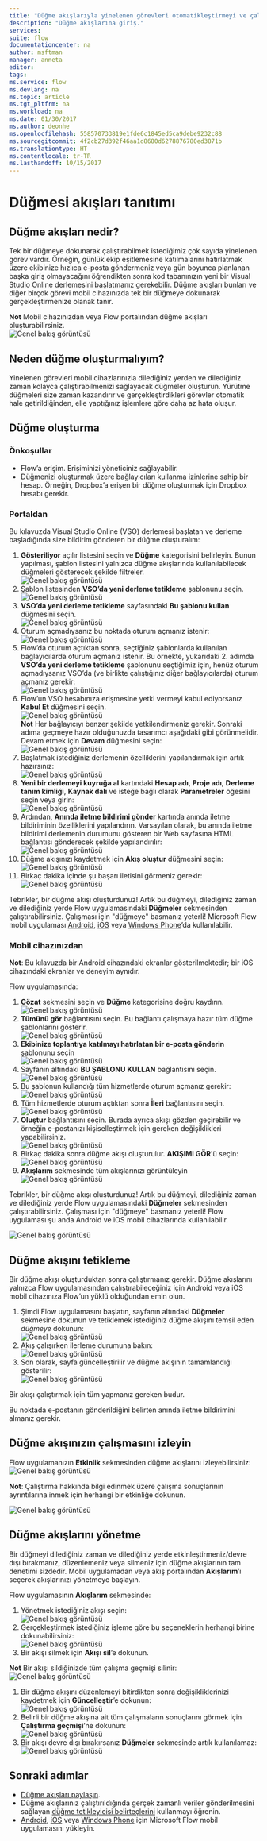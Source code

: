 ```yaml
---
title: "Düğme akışlarıyla yinelenen görevleri otomatikleştirmeyi ve çalıştırmayı öğrenme | Microsoft Docs"
description: "Düğme akışlarına giriş."
services: 
suite: flow
documentationcenter: na
author: msftman
manager: anneta
editor: 
tags: 
ms.service: flow
ms.devlang: na
ms.topic: article
ms.tgt_pltfrm: na
ms.workload: na
ms.date: 01/30/2017
ms.author: deonhe
ms.openlocfilehash: 558570733819e1fde6c1845ed5ca9debe9232c88
ms.sourcegitcommit: 4f2cb27d392f46aa1d8680d6278876780ed3871b
ms.translationtype: HT
ms.contentlocale: tr-TR
ms.lasthandoff: 10/15/2017
---
```

# <a name="introducing-button-flows"></a>Düğmesi akışları tanıtımı
## <a name="what-are-button-flows"></a>Düğme akışları nedir?
Tek bir düğmeye dokunarak çalıştırabilmek istediğimiz çok sayıda yinelenen görev vardır. Örneğin, günlük ekip eşitlemesine katılmalarını hatırlatmak üzere ekibinize hızlıca e-posta göndermeniz veya gün boyunca planlanan başka giriş olmayacağını öğrendikten sonra kod tabanınızın yeni bir Visual Studio Online derlemesini başlatmanız gerekebilir. Düğme akışları bunları ve diğer birçok görevi mobil cihazınızda tek bir düğmeye dokunarak gerçekleştirmenize olanak tanır.

**Not** Mobil cihazınızdan veya Flow portalından düğme akışları oluşturabilirsiniz.  
  ![Genel bakış görüntüsü](./media/introduction-to-button-flows/buttons-montage.png)  

## <a name="why-create-buttons"></a>Neden düğme oluşturmalıyım?
Yinelenen görevleri mobil cihazlarınızla dilediğiniz yerden ve dilediğiniz zaman kolayca çalıştırabilmenizi sağlayacak düğmeler oluşturun. Yürütme düğmeleri size zaman kazandırır ve gerçekleştirdikleri görevler otomatik hale getirildiğinden, elle yaptığınız işlemlere göre daha az hata oluşur.  

## <a name="create-a-button"></a>Düğme oluşturma
### <a name="prerequisites"></a>Önkoşullar
* Flow’a erişim. Erişiminizi yöneticiniz sağlayabilir.
* Düğmenizi oluşturmak üzere bağlayıcıları kullanma izinlerine sahip bir hesap. Örneğin, Dropbox’a erişen bir düğme oluşturmak için Dropbox hesabı gerekir.

### <a name="from-the-portal"></a>Portaldan
Bu kılavuzda Visual Studio Online (VSO) derlemesi başlatan ve derleme başladığında size bildirim gönderen bir düğme oluşturalım:  

1. **Gösteriliyor** açılır listesini seçin ve **Düğme** kategorisini belirleyin. Bunun yapılması, şablon listesini yalnızca düğme akışlarında kullanılabilecek düğmeleri gösterecek şekilde filtreler.  
   ![Genel bakış görüntüsü](./media/introduction-to-button-flows/create-button-1.png)   
2. Şablon listesinden **VSO’da yeni derleme tetikleme** şablonunu seçin.  
   ![Genel bakış görüntüsü](./media/introduction-to-button-flows/create-button-2.png)  
3. **VSO’da yeni derleme tetikleme** sayfasındaki **Bu şablonu kullan** düğmesini seçin.   
   ![Genel bakış görüntüsü](./media/introduction-to-button-flows/create-button-3.png)  
4. Oturum açmadıysanız bu noktada oturum açmanız istenir:  
   ![Genel bakış görüntüsü](./media/introduction-to-button-flows/create-button-4.png)  
5. Flow’da oturum açtıktan sonra, seçtiğiniz şablonlarda kullanılan bağlayıcılarda oturum açmanız istenir. Bu örnekte, yukarıdaki 2. adımda **VSO’da yeni derleme tetikleme** şablonunu seçtiğimiz için, henüz oturum açmadıysanız VSO’da (ve birlikte çalıştığınız diğer bağlayıcılarda) oturum açmanız gerekir:  
   ![Genel bakış görüntüsü](./media/introduction-to-button-flows/create-button-pre-req-1.png)    
6. Flow’un VSO hesabınıza erişmesine yetki vermeyi kabul ediyorsanız **Kabul Et** düğmesini seçin.  
   ![Genel bakış görüntüsü](./media/introduction-to-button-flows/create-button-5.png)   
   **Not** Her bağlayıcıyı benzer şekilde yetkilendirmeniz gerekir. Sonraki adıma geçmeye hazır olduğunuzda tasarımcı aşağıdaki gibi görünmelidir. Devam etmek için **Devam** düğmesini seçin:  
   ![Genel bakış görüntüsü](./media/introduction-to-button-flows/create-button-6.png)   
7. Başlatmak istediğiniz derlemenin özelliklerini yapılandırmak için artık hazırsınız:    
   ![Genel bakış görüntüsü](./media/introduction-to-button-flows/create-button-7.png)  
8. **Yeni bir derlemeyi kuyruğa al** kartındaki **Hesap adı**, **Proje adı**, **Derleme tanım kimliği**, **Kaynak dalı** ve isteğe bağlı olarak **Parametreler** öğesini seçin veya girin:    
   ![Genel bakış görüntüsü](./media/introduction-to-button-flows/create-button-8.png)  
9. Ardından, **Anında iletme bildirimi gönder** kartında anında iletme bildiriminin özelliklerini yapılandırın. Varsayılan olarak, bu anında iletme bildirimi derlemenin durumunu gösteren bir Web sayfasına HTML bağlantısı gönderecek şekilde yapılandırılır:  
   ![Genel bakış görüntüsü](./media/introduction-to-button-flows/create-button-9.png)  
10. Düğme akışınızı kaydetmek için **Akış oluştur** düğmesini seçin: ![Genel bakış görüntüsü](./media/introduction-to-button-flows/create-button-10.png)  
11. Birkaç dakika içinde şu başarı iletisini görmeniz gerekir:  
    ![Genel bakış görüntüsü](./media/introduction-to-button-flows/create-button-11.png)  

Tebrikler, bir düğme akışı oluşturdunuz! Artık bu düğmeyi, dilediğiniz zaman ve dilediğiniz yerde Flow uygulamasındaki **Düğmeler** sekmesinden çalıştırabilirsiniz. Çalışması için "düğmeye" basmanız yeterli! Microsoft Flow mobil uygulaması [Android](https://aka.ms/flowmobiledocsandroid), [iOS](https://aka.ms/flowmobiledocsios) veya [Windows Phone](https://aka.ms/flowmobilewindows)’da kullanılabilir.

### <a name="from-your-mobile-device"></a>Mobil cihazınızdan
**Not**: Bu kılavuzda bir Android cihazındaki ekranlar gösterilmektedir; bir iOS cihazındaki ekranlar ve deneyim aynıdır.

Flow uygulamasında:

1. **Gözat** sekmesini seçin ve **Düğme** kategorisine doğru kaydırın.  
   ![Genel bakış görüntüsü](./media/introduction-to-button-flows/create-button-from-mobile-1.png)  
2. **Tümünü gör** bağlantısını seçin. Bu bağlantı çalışmaya hazır tüm düğme şablonlarını gösterir.     
   ![Genel bakış görüntüsü](./media/introduction-to-button-flows/create-button-from-mobile-2.png)  
3. **Ekibinize toplantıya katılmayı hatırlatan bir e-posta gönderin** şablonunu seçin    
   ![Genel bakış görüntüsü](./media/introduction-to-button-flows/create-button-from-mobile-3.png)  
4. Sayfanın altındaki **BU ŞABLONU KULLAN** bağlantısını seçin.    
   ![Genel bakış görüntüsü](./media/introduction-to-button-flows/create-button-from-mobile-4.png)  
5. Bu şablonun kullandığı tüm hizmetlerde oturum açmanız gerekir:    
   ![Genel bakış görüntüsü](./media/introduction-to-button-flows/create-button-from-mobile-5.png)  
6. Tüm hizmetlerde oturum açtıktan sonra **İleri** bağlantısını seçin.      
   ![Genel bakış görüntüsü](./media/introduction-to-button-flows/create-button-from-mobile-6.png)  
7. **Oluştur** bağlantısını seçin. Burada ayrıca akışı gözden geçirebilir ve örneğin e-postanızı kişiselleştirmek için gereken değişiklikleri yapabilirsiniz.        
   ![Genel bakış görüntüsü](./media/introduction-to-button-flows/create-button-from-mobile-7.png)  
8. Birkaç dakika sonra düğme akışı oluşturulur. **AKIŞIMI GÖR**'ü seçin:   
   ![Genel bakış görüntüsü](./media/introduction-to-button-flows/create-button-from-mobile-8.png)  
9. **Akışlarım** sekmesinde tüm akışlarınızı görüntüleyin  
   ![Genel bakış görüntüsü](./media/introduction-to-button-flows/create-button-from-mobile-9.png)  

Tebrikler, bir düğme akışı oluşturdunuz! Artık bu düğmeyi, dilediğiniz zaman ve dilediğiniz yerde Flow uygulamasındaki **Düğmeler** sekmesinden çalıştırabilirsiniz. Çalışması için "düğmeye" basmanız yeterli! Flow uygulaması şu anda Android ve iOS mobil cihazlarında kullanılabilir.  

![Genel bakış görüntüsü](./media/introduction-to-button-flows/create-button-from-mobile-10.png)  

## <a name="trigger-a-button-flow"></a>Düğme akışını tetikleme
Bir düğme akışı oluşturduktan sonra çalıştırmanız gerekir. Düğme akışlarını yalnızca Flow uygulamasından çalıştırabileceğiniz için Android veya iOS mobil cihazınıza Flow’un yüklü olduğundan emin olun.  

1. Şimdi Flow uygulamasını başlatın, sayfanın altındaki **Düğmeler** sekmesine dokunun ve tetiklemek istediğiniz düğme akışını temsil eden *düğmeye* dokunun:  
   ![Genel bakış görüntüsü](./media/introduction-to-button-flows/trigger-button-1.png)   
2. Akış çalışırken ilerleme durumuna bakın:  
   ![Genel bakış görüntüsü](./media/introduction-to-button-flows/trigger-button-2.png)   
3. Son olarak, sayfa güncelleştirilir ve düğme akışının tamamlandığı gösterilir:  
   ![Genel bakış görüntüsü](./media/introduction-to-button-flows/trigger-button-3.png)   

Bir akışı çalıştırmak için tüm yapmanız gereken budur. 

Bu noktada e-postanın gönderildiğini belirten anında iletme bildirimini almanız gerekir.  

## <a name="monitor-your-button-flow-runs"></a>Düğme akışınızın çalışmasını izleyin
Flow uygulamanızın **Etkinlik** sekmesinden düğme akışlarını izleyebilirsiniz:   
![Genel bakış görüntüsü](./media/introduction-to-button-flows/create-button-from-mobile-13.png)  

**Not**: Çalıştırma hakkında bilgi edinmek üzere çalışma sonuçlarının ayrıntılarına inmek için herhangi bir etkinliğe dokunun.  

![Genel bakış görüntüsü](./media/introduction-to-button-flows/activity-details-1.png)  

## <a name="manage-button-flows"></a>Düğme akışlarını yönetme
Bir düğmeyi dilediğiniz zaman ve dilediğiniz yerde etkinleştirmeniz/devre dışı bırakmanız, düzenlemeniz veya silmeniz için düğme akışlarının tam denetimi sizdedir. Mobil uygulamadan veya akış portalından **Akışlarım**’ı seçerek akışlarınızı yönetmeye başlayın.    

Flow uygulamasının **Akışlarım** sekmesinde:

1. Yönetmek istediğiniz akışı seçin:    
   ![Genel bakış görüntüsü](./media/introduction-to-button-flows/trigger-button-4.png)   
2. Gerçekleştirmek istediğiniz işleme göre bu seçeneklerin herhangi birine dokunabilirsiniz:    
   ![Genel bakış görüntüsü](./media/introduction-to-button-flows/manage-flow-1.png)  
3. Bir akışı silmek için **Akışı sil**’e dokunun.  

**Not** Bir akışı sildiğinizde tüm çalışma geçmişi silinir:   
![Genel bakış görüntüsü](./media/introduction-to-button-flows/manage-flow-2.png)   

1. Bir düğme akışını düzenlemeyi bitirdikten sonra değişikliklerinizi kaydetmek için **Güncelleştir**’e dokunun:   
   ![Genel bakış görüntüsü](./media/introduction-to-button-flows/manage-flow-3.png)   
2. Belirli bir düğme akışına ait tüm çalışmaların sonuçlarını görmek için **Çalıştırma geçmişi**’ne dokunun:    
   ![Genel bakış görüntüsü](./media/introduction-to-button-flows/manage-flow-4.png)  
3. Bir akışı devre dışı bırakırsanız **Düğmeler** sekmesinde artık kullanılamaz:    
   ![Genel bakış görüntüsü](./media/introduction-to-button-flows/manage-flow-5.png)  

## <a name="next-steps"></a>Sonraki adımlar
* [Düğme akışları paylaşın](share-buttons.md).
* Düğme akışlarınız çalıştırıldığında gerçek zamanlı veriler gönderilmesini sağlayan [düğme tetikleyicisi belirteçlerini](introduction-to-button-trigger-tokens.md) kullanmayı öğrenin.
* [Android](https://aka.ms/flowmobiledocsandroid), [iOS](https://aka.ms/flowmobiledocsios) veya [Windows Phone](https://aka.ms/flowmobilewindows) için Microsoft Flow mobil uygulamasını yükleyin.


